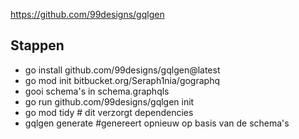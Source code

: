 https://github.com/99designs/gqlgen

## Stappen
- go install github.com/99designs/gqlgen@latest
- go mod init bitbucket.org/Seraph1nia/gographq
- gooi schema's in schema.graphqls
- go run github.com/99designs/gqlgen init
- go mod tidy # dit verzorgt dependencies
- gqlgen generate #genereert opnieuw op basis van de schema's